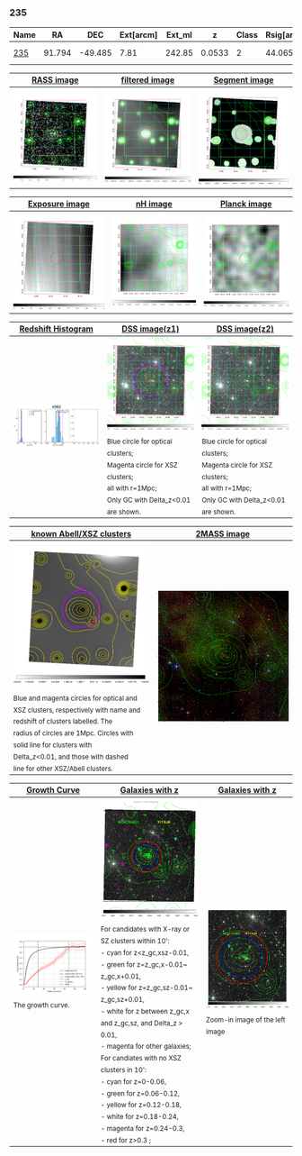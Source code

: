 <div STYLE="page-break-after: always;"></div>

### 235

|Name          |RA          |DEC      | Ext[arcm] | Ext_ml | z    | Class| Rsig[arcmin] | CRsig[c/s] | CR500[c/s] | R500[Mpc] |L500[erg/s]|F500[erg/s/cm^2]| M500[Msun]|Tx[keV]|beta|GC(XSZ,Delta_z<0.01)| GC(OPT,Delta_z<0.01)|GC|alias|
|--------------|------------|------------|---|---|-----------|--------|------|------|----|----|----|----|----|----|----|----|----|----|---|
|[235](script/235.md)     | 91.794       | -49.485       | 7.81    | 242.85   | 0.0533 | 2   | 44.065 |0.704 |0.633 |0.888 |7.846e+43 |1.162e-11 |2.094e+14 |3.435 |0.408 |Tar, |A, |Tar, A, |k562|

|[RASS image](../image/235/235_img.pdf)|[filtered image](../image/235/235_fil.pdf)|[Segment image](../image/235/235_seg.pdf)|
|-------------------|--------------------|-------------------|
| <img src="../image/235/235_img.png" width="300">  | <img src="../image/235/235_fil.png" width="300">   | <img src="../image/235/235_seg.png" width="300">  |

|[Exposure image](../image/235/235_mex.pdf)| [nH image](../image/235/235_nh.pdf)| [Planck image](../image/235/235_p.pdf)|
|-------------------|--------------------|-------------------|
|<img src="../image/235/235_mex.png" width="300">   | <img src="../image/235/235_nh.png" width="300">    | <img src="../image/235/235_p.png" width="300"> |

|[Redshift Histogram](../image/235/235_zg.pdf) | [DSS image(z1)](../image/235/235_dss_z1.pdf)      |  [DSS image(z2)](../image/235/235_dss_z2.pdf)    |
|-------------------|--------------------|-------------------|
|<img src="../image/235/235_zg.png" width="300"> |<img src="../image/235/235_dss_z1.png" width="300"> <sub><br>Blue circle for optical clusters; <br>Magenta circle for XSZ clusters; <br>all with r=1Mpc; <br>Only GC with Delta_z<0.01 are shown. </sub>| <img src="../image/235/235_dss_z2.png" width="300"><sub><br>Blue circle for optical clusters; <br>Magenta circle for XSZ clusters; <br>all with r=1Mpc; <br>Only GC with Delta_z<0.01 are shown. </sub> |

|[known Abell/XSZ clusters](../image/235/235_m.pdf) | [2MASS image](../image/235/235_2mass.pdf)      |
|-------------------|-------------------|
|<img src=../image/235/235_m.png width="300"> <sub><br>Blue and magenta circles for optical and <br>XSZ clusters, respectively with name and <br>redshift of clusters labelled. The <br>radius of circles are 1Mpc. Circles with <br>solid line for clusters with <br>Delta_z<0.01, and those with dashed <br>line for other XSZ/Abell clusters.        </sub>|<img src="../image/235/235_2mass.png" width="300">  |

|[Growth Curve](../image/235/235_gca_all.png) |[Galaxies with z](../image/235/235_opt_ned.pdf) |[Galaxies with z](../image/235/235_opt_ned_zoom.pdf) |
|-------------------|-------------------|-------------------|
| <img src="../image/235/235_gca_all.png" width="300"> <sub><br>The growth curve.</sub>| <img src=../image/235/235_opt_ned.png width="300"> <br><sub> For candidates with X-ray or SZ clusters within 10': <br> - cyan for z<z_gc,xsz-0.01, <br> - green for z=z_gc,x-0.01~ z_gc,x+0.01, <br> - yellow for z=z_gc,sz-0.01~ z_gc,sz+0.01, <br> - white for z between z_gc,x and z_gc,sz, and Delta_z > 0.01, <br> - magenta for other galaxies; <br>For candiates with no XSZ clusters in 10': <br> - cyan for z=0-0.06, <br> - green for z=0.06-0.12, <br> - yellow for z=0.12-0.18, <br> - white for z=0.18-0.24, <br> - magenta for z=0.24-0.3, <br> - red for z>0.3 ;  </sub>|<img src=../image/235/235_opt_ned_zoom.png width="300">  <br><sub> Zoom-in image of the left image</sub>|




